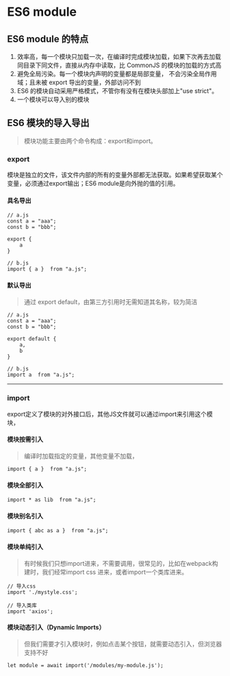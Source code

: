 # ES6 module

## ES6 module 的特点
1. 效率高，每一个模块只加载一次，在编译时完成模块加载，如果下次再去加载同目录下同文件，直接从内存中读取，比 CommonJS 的模块的加载的方式高
2. 避免全局污染。每一个模块内声明的变量都是局部变量， 不会污染全局作用域；且未被 export 导出的变量，外部访问不到
3. ES6 的模块自动采用严格模式，不管你有没有在模块头部加上"use strict"。
4. 一个模块可以导入别的模块

## ES6 模块的导入导出
> 模块功能主要由两个命令构成：export和import。

### export
模块是独立的文件，该文件内部的所有的变量外部都无法获取。如果希望获取某个变量，必须通过export输出；ES6 module是向外抛的值的引用。

#### 具名导出

```
// a.js
const a = "aaa";
const b = "bbb";

export {
    a
}

// b.js
import { a }  from "a.js";
```

#### 默认导出
> 通过 export default，由第三方引用时无需知道其名称，较为简洁

```
// a.js
const a = "aaa";
const b = "bbb";

export default {
    a,
    b
}

// b.js
import a  from "a.js";
```
------

### import
export定义了模块的对外接口后，其他JS文件就可以通过import来引用这个模块，

#### 模块按需引入
> 编译时加载指定的变量，其他变量不加载，

```
import { a }  from "a.js";
```

#### 模块全部引入

```
import * as lib  from "a.js";
```

#### 模块别名引入

```
import { abc as a }  from "a.js";
```

#### 模块单纯引入
> 有时候我们只想import进来，不需要调用，很常见的，比如在webpack构建时，我们经常import css 进来，或者import一个类库进来。

```
// 导入css
import './mystyle.css';

// 导入类库
import 'axios';
```

#### 模块动态引入（Dynamic Imports）
> 但我们需要才引入模块时，例如点击某个按钮，就需要动态引入，但浏览器支持不好

```
let module = await import('/modules/my-module.js');
```